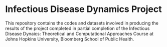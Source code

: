 # Infectious Disease Dynamics Project

This repository contains the codes and datasets involved in producing the results of the project completed in partial completion of the Infectious Disease Dynaics: Theoretical and Computational Approaches Course at Johns Hopkins University, Bloomberg School of Public Health. 


